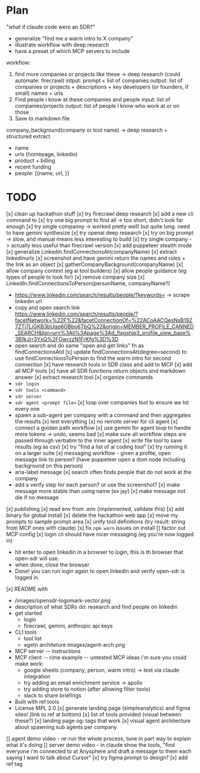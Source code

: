 # Plan 

"what if claude code were an SDR?"
- generalize "find me a warm intro to X company"
- illustrate workflow with deep research
- have a preset of which MCP servers to include

workflow:
1. find more companies or projects like these -> deep research (could automate: firecrawl)
  intput: prompt + list of companies
  output: list of companies or projects + descriptions + key developers (or founders, if small) names + urls
2. Find people I know at these companies and people 
  input: list of companies/projects
  output: list of people I know who work at or on those 
3. Save to markdown file

company_background(company or tool name) -> deep research + structured extract
- name
- urls (homepage, linkedin)
- product + billing
- recent funding
- people: [{name, url, }]


# TODO
[x] clean up hackathon stuff
[x] try firecrawl deep research
  [x] add a new cli command to
  [x] try one big prompt to find all -> too short, didn't look far enough
  [x] try single companny -> worked pretty well! but quite long. need to have gemini synthesize
[x] try openai deep research
  [x] try on big prompt -> slow, and manual means less interesting to build
  [x] try single company -> actually less useful than firecrawl version 
[x] add puppeteer stealth mode
[x] generalize Linkedin.findConnectionsAt(companyName) 
  [x] extract linkedinurls
  [x] screenshot and have gemini return the names and roles + the link as an object
[x] gatherCompanyBackground(companyName)
   [x] allow company context (eg ai tool builders)
   [x] allow people guidance (eg types of people to look for)
   [x] remove company size
[x] LinkedIn.findConnectionsToPerson(personName, companyName?) 
  - https://www.linkedin.com/search/results/people/?keywords=<name> <company name> -> scrape linkedin url
  - copy and open search link https://www.linkedin.com/search/results/people/?facetNetwork=%22F%22&facetConnectionOf=%22ACoAACQesNsB19Z7ZTj7LiGKB3bUqp6GBbo6TbQ%22&origin=MEMBER_PROFILE_CANNED_SEARCH&lipi=urn%3Ali%3Apage%3Ad_flagship3_profile_view_base%3B1kJrr3YxQ%2FOwrzzN1FrKfg%3D%3D
  - open search and do same "open and get links" fn as findConnectionsAtd
[x] update findConnectionsAt(degree=second) to use findConnectionsToPerson to find the warm intro for second connection
[x] have research tools in SDR class and add to MCP
[x] add all MCP tools
[x] have all SDR functions return objects and markdown answer
[x] extract research tool
[x] organize commands
  - `sdr login`
  - `sdr tools <command>` 
  - `sdr server`
  - `sdr agent <prompt file>`
[x] loop over companies tool to ensure we hit every one 
  - spawn a sub-agent per company with a command and then aggregates the results
[x] test everything
[x] no remote server for cli agent
[x] connect a golden path workflow
[x] use gemini for agent loop to handle more tokens
  -> undo, seems bad
[x] make sure all workflow steps are passed through verbatim to the inner agent
[x] write file tool to save results (eg as csv)
[x] try "find a list of ai coding tool"
[x] try running it on a larger suite
[x] messaging workflow - given a profile, open message link to person? (have puppeteer open a dom node including background on this person)
  - aria-label message
[x] search often finds people that do not work at the company 
  - add a verify step for each person? or use the screenshot?
[x] make message more stable than using name (ex jay)
[x] make message not die if no message

[x] publishing
  [x] read env from .env (implemented, validate this)
  [x] add binary for global install
  [x] delete the hackathon web app
  [x] move my prompts to sample prompt area
  [x] unify tool definitions (try result: string from MCP ones with claude)
  [x] fix `npm warn` issues on install
  [] factor out MCP config
[x] login cli should have nicer messaging (eg you're now logged in)
  - hit enter to open linkedin in a browser to login, this is th browser that open-sdr will use. 
  - when done, close the browser
  - Done! you can run login again to open linkedin and verify open-sdr is logged in.
  
[x] README with 
- /images/opensdr-logomark-vector.png
- description of what SDRs do: research and find people on linkedin
- get started 
  - login
  - firecrawl, gemini, anthropic api keys
- CLI tools
  - tool list
  - agetn architeture images/agent-arch.png
- MCP server
  -- instructions
- MCP client 
  -- rime example
  -- untested MCP ideas i'm sure you could make work: 
    - google sheets (company, person, warm intro) -> test via claude integration
    - try adding an email enrichment service -> apollo
    - try adding store to notion (after allowing filter tools)
    - slack to share briefings
- Built with ref.tools
- License MPL 2.0
[x] generate landing page (simpleanalytics) and figma sites! (link to ref at bottom)
[x] list of tools provided (visual between these?)
[x] landing page og: tags that work
[x] visual agent architecture about spawning sub agents per company

[] agent demo video - re-run the whole process, tune in part way to explain what it's doing
[] server demo video - in claude show the tools,  "find everyone i'm connected to at Anysphere and draft a message to them each saying I want to talk about Cursor"
[x] try figma prompt to design?
[x] add ref tag